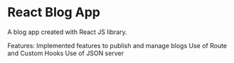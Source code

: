 # React Blog App

A blog app created with React JS library.

Features:
Implemented features to publish and manage blogs
Use of Route and Custom Hooks
Use of JSON server
